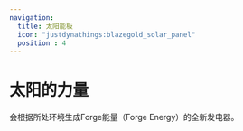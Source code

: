 ```yaml
---
navigation:
  title: 太阳能板
  icon: "justdynathings:blazegold_solar_panel"
  position : 4
---
```


# 太阳的力量

会根据所处环境生成Forge能量（Forge Energy）的全新发电器。

<SubPages />
